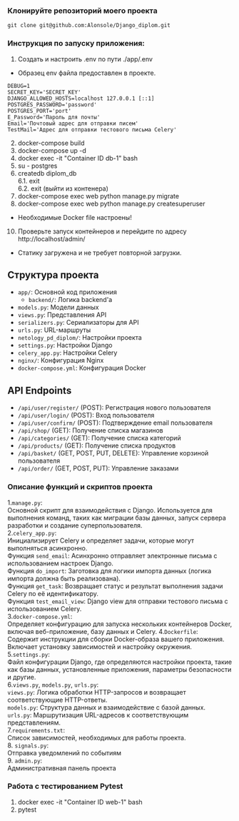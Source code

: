 ### Клонируйте репозиторий моего проекта
```
git clone git@github.com:Alonsole/Django_diplom.git
```

### Инструкция по запуску приложения:
1. Создать и настроить .env по пути ./app/.env
- Образец env файла предоставлен в проекте. 
```
DEBUG=1
SECRET_KEY='SECRET_KEY'
DJANGO_ALLOWED_HOSTS=localhost 127.0.0.1 [::1]
POSTGRES_PASSWORD='password'
POSTGRES_PORT='port'
E_Password='Пароль для почты'
Email='Почтовый адрес для отправки писем'
TestMail='Адрес для отправки тестового письма Celery'
```
2. docker-compose build
3. docker-compose up -d
4. docker exec -it "Container ID db-1" bash
5. su - postgres
6. createdb diplom_db  
  6.1. exit  
   6.2. exit (выйти из контенера)   
8. docker-compose exec web python manage.py migrate  
9. docker-compose exec web python manage.py createsuperuser
- Необходимые Docker file настроены!
10. Проверьте запуск контейнеров и перейдите по адресу http://localhost/admin/
- Статику загружена и не требует повторной загрузки. 
## Структура проекта

- `app/`: Основной код приложения
  - `backend/`: Логика backend'а
 - `models.py`: Модели данных
 - `views.py`: Представления API
 - `serializers.py`: Сериализаторы для API
 - `urls.py`: URL-маршруты
  - `netology_pd_diplom/`: Настройки проекта
 - `settings.py`: Настройки Django
 - `celery_app.py`: Настройки Celery
- `nginx/`: Конфигурация Nginx
- `docker-compose.yml`: Конфигурация Docker

## API Endpoints

- `/api/user/register/` (POST): Регистрация нового пользователя
- `/api/user/login/` (POST): Вход пользователя
- `/api/user/confirm/` (POST): Подтверждение email пользователя
- `/api/shop/` (GET): Получение списка магазинов
- `/api/categories/` (GET): Получение списка категорий
- `/api/products/` (GET): Получение списка продуктов
- `/api/basket/` (GET, POST, PUT, DELETE): Управление корзиной пользователя
- `/api/order/` (GET, POST, PUT): Управление заказами

### Описание функций и скриптов проекта
1.`manage.py`:  
Основной скрипт для взаимодействия с Django. Используется для выполнения команд, таких как миграции базы данных, запуск сервера разработки и создание суперпользователя.  
2.`celery_app.py`:  
Инициализирует Celery и определяет задачи, которые могут выполняться асинхронно.  
Функция `send_email`: Асинхронно отправляет электронные письма с использованием настроек Django.  
Функция `do_import`: Заготовка для логики импорта данных (логика импорта должна быть реализована).  
Функция `get_task`: Возвращает статус и результат выполнения задачи Celery по её идентификатору.  
Функция `test_email_view`: Django view для отправки тестового письма с использованием Celery.  
3.`docker-compose.yml`:  
Определяет конфигурацию для запуска нескольких контейнеров Docker, включая веб-приложение, базу данных и Celery.
4.`Dockerfile`:  
Содержит инструкции для сборки Docker-образа вашего приложения. Включает установку зависимостей и настройку окружения.  
5.`settings.py`:  
Файл конфигурации Django, где определяются настройки проекта, такие как базы данных, установленные приложения, параметры безопасности и другие.  
6.`views.py`, `models.py`, `urls.py`:  
`views.py`: Логика обработки HTTP-запросов и возвращает соответствующие HTTP-ответы.  
`models.py`: Структура данных и взаимодействие с базой данных.  
`urls.py`: Маршрутизация URL-адресов к соответствующим представлениям.  
7.`requirements.txt`:  
Список зависимостей, необходимых для работы проекта.  
8. `signals.py`:  
Отправка уведомлений по событиям  
9. `admin.py`:  
Административная панель проекта  

### Работа с тестированием Pytest
1. docker exec -it "Container ID web-1" bash
2. pytest
